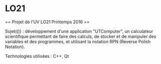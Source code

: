 # LO21
== Projet de l'UV LO21 Printemps 2016 ==

Sujet(()) : développement d'une application "UTComputer", un calculateur scientifique permettant de faire des calculs, de
stocker et de manipuler des variables et des programmes, et utilisant la notation RPN (Reverse Polish Notation).

Technologies utilisées : C++, Qt
